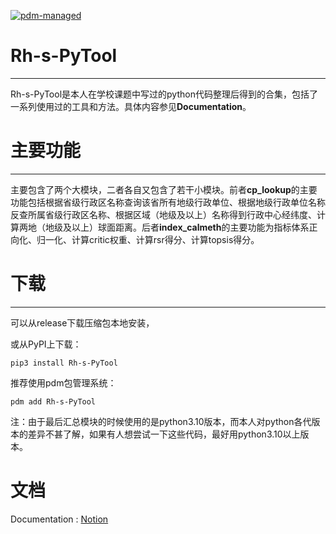 [![pdm-managed](https://img.shields.io/badge/pdm-managed-blueviolet)](https://pdm.fming.dev)

# Rh-s-PyTool

---

Rh-s-PyTool是本人在学校课题中写过的python代码整理后得到的合集，包括了一系列使用过的工具和方法。具体内容参见**Documentation**。

# 主要功能

---

主要包含了两个大模块，二者各自又包含了若干小模块。前者**cp_lookup**的主要功能包括根据省级行政区名称查询该省所有地级行政单位、根据地级行政单位名称反查所属省级行政区名称、根据区域（地级及以上）名称得到行政中心经纬度、计算两地（地级及以上）球面距离。后者**index_calmeth**的主要功能为指标体系正向化、归一化、计算critic权重、计算rsr得分、计算topsis得分。

# 下载

---

可以从release下载压缩包本地安装，

或从PyPI上下载：

```
pip3 install Rh-s-PyTool
```

推荐使用pdm包管理系统：

```
pdm add Rh-s-PyTool
```

注：由于最后汇总模块的时候使用的是python3.10版本，而本人对python各代版本的差异不甚了解，如果有人想尝试一下这些代码，最好用python3.10以上版本。

# 文档

Documentation : [ Notion ]

[Notion]: https://skahanium.notion.site/Rh-s-PyTool-bf7ab98fba544187b2132c613f0835ea
